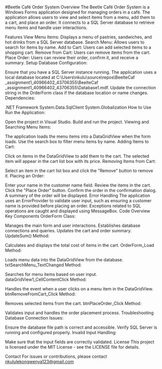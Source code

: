 #Beetle Café Order System
Overview
The Beetle Café Order System is a Windows Forms application designed for managing orders in a café. The application allows users to view and select items from a menu, add them to a cart, and place an order. It connects to a SQL Server database to retrieve menu items and handle user interactions.

Features
View Menu Items: Displays a menu of pastries, sandwiches, and hot drinks from a SQL Server database.
Search Menu: Allows users to search for items by name.
Add to Cart: Users can add selected items to a shopping cart.
Remove from Cart: Users can remove items from the cart.
Place Order: Users can review their order, confirm it, and receive a summary.
Setup
Database Configuration:

Ensure that you have a SQL Server instance running.
The application uses a local database located at C:\Users\nkulu\source\repos\BeelteCaf _assignment1_40966402_43706355\BeelteCaf _assignment1_40966402_43706355\Database1.mdf. Update the connection string in the OrderForm class if the database location or name changes.
Dependencies:

.NET Framework
System.Data.SqlClient
System.Globalization
How to Use
Run the Application:

Open the project in Visual Studio.
Build and run the project.
Viewing and Searching Menu Items:

The application loads the menu items into a DataGridView when the form loads.
Use the search box to filter menu items by name.
Adding Items to Cart:

Click on items in the DataGridView to add them to the cart.
The selected item will appear in the cart list box with its price.
Removing Items from Cart:

Select an item in the cart list box and click the "Remove" button to remove it.
Placing an Order:

Enter your name in the customer name field.
Review the items in the cart.
Click the "Place Order" button.
Confirm the order in the confirmation dialog.
A summary of the order will be displayed.
Error Handling
The application uses an ErrorProvider to validate user input, such as ensuring a customer name is provided before placing an order.
Exceptions related to SQL operations are caught and displayed using MessageBox.
Code Overview
Key Components
OrderForm Class:

Manages the main form and user interactions.
Establishes database connections and queries.
Updates the cart and order summary.
UpdateSum() Method:

Calculates and displays the total cost of items in the cart.
OrderForm_Load Method:

Loads menu data into the DataGridView from the database.
txtSearchMenu_TextChanged Method:

Searches for menu items based on user input.
dataGridView1_CellContentClick Method:

Handles the event when a user clicks on a menu item in the DataGridView.
btnRemoveFromCart_Click Method:

Removes selected items from the cart.
btnPlaceOrder_Click Method:

Validates input and handles the order placement process.
Troubleshooting
Database Connection Issues:

Ensure the database file path is correct and accessible.
Verify SQL Server is running and configured properly.
Invalid Input Handling:

Make sure that the input fields are correctly validated.
License
This project is licensed under the MIT License - see the LICENSE file for details.

Contact
For issues or contributions, please contact nkululekongwenya123@gmail.com
